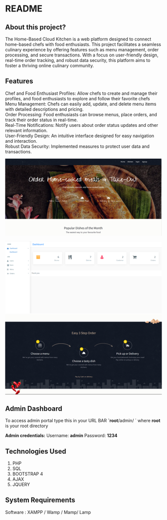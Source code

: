 # README

## About this project?

The Home-Based Cloud Kitchen is a web platform designed to connect home-based chefs with food enthusiasts. This project facilitates a seamless culinary experience by offering features such as menu management, order processing, and secure transactions. With a focus on user-friendly design, real-time order tracking, and robust data security, this platform aims to foster a thriving online culinary community.

## Features

Chef and Food Enthusiast Profiles: Allow chefs to create and manage their profiles, and food enthusiasts to explore and follow their favorite chefs  
Menu Management: Chefs can easily add, update, and delete menu items with detailed descriptions and pricing.  
Order Processing: Food enthusiasts can browse menus, place orders, and track their order status in real-time.  
Real-Time Notifications: Notify users about order status updates and other relevant information.  
User-Friendly Design: An intuitive interface designed for easy navigation and interaction.  
Robust Data Security: Implemented measures to protect user data and transactions.

![Front view](.gitbook/assets/3.png)

![Backend view](.gitbook/assets/5.png)
![Front view](.gitbook/assets/4.png)


## Admin Dashboard

To access admin portal type this in your URL BAR **\`root**/admin/ \`  where **root** is your root directory

 **Admin credentials:** Username: **admin** Password: **1234**

## Technologies Used

1. PHP
2. SQL
3. BOOTSTRAP 4
4. AJAX
5. JQUERY

## System Requirements

Software : XAMPP / Wamp / Mamp/ Lamp 


